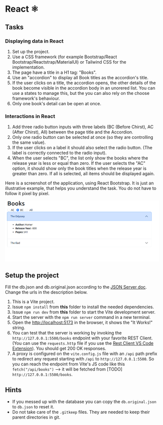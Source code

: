 # React ⚛️

## Tasks

### Displaying data in React

1. Set up the project.
2. Use a CSS framework (for example Bootstrap/React Bootstrap/Reactstrap/MaterialUI) or Tailwind CSS for the implementation.
3. The page have a title in a H1 tag: "Books".
4. Use an "accordion" to display all Book titles as the accordion's title.
5. If the user clicks on a title, the accordion opens, the other details of the book become visible in the accordion body in an unorered list. You can use a states to manage this, but the you can also rely on the choose framework's behaviour.
6. Only one book's detail can be open at once.

### Interactions in React

1. Add three radio button inputs with three labels (BC (Before Chirst), AC (After Chirst), All) between the page title and the Accordion.  
2. Only one radio button can be selected at once (so they are controlling the same value). 
3. If the user clicks on a label it should also select the radio button. (The label is correctly connected to the radio input).
4. When the user selects "BC", the list only show the books where the release year is less or equal than zero. If the user selects the "AC" option, it should show only the book titles when the release year is greater than zero. If all is selected, all items should be displayed again.

Here is a screenshot of the application, using React Bootstrap. It is just an illustrative example, that helps you understand the task. You do not have to follow it pixel by pixel.

![Screenshot of a functioning app](./screenshot.png)

## Setup the project

Fill the db.json and db.original.json according to the [JSON Server doc](https://github.com/typicode/json-server).
Change the urls in the description below.

1. This is a Vite project.
2. Issue `npm install` from **this** folder to install the needed dependencies.
3. Issue `npm run dev` from **this** folder to start the Vite development server.
4. Start the server with the `npm run server` command in a new terminal.
5. Open the [http://localhost:5173](http://localhost:5173) in the browser, it shows the "It Works!" string. 
6. You can test that the server is working by invoking the `http://127.0.0.1:5500/books` endpoint with your favorite REST Client. (You can use the `requests.http` file if you use the [Rest Client VS Code Extension](https://marketplace.visualstudio.com/items?itemName=humao.rest-client)). You should get 200 OK responses.
7. A proxy is configured on the `vite.config.js` file with an `/api` path prefix to redirect any request starting with `/api` to `http://127.0.0.1:5500`. So you can reach the endpoint from Vite's JS code like this ` fetch("/api/books")` --> it will be fetched from [TODO] `http://127.0.0.1:5500/books`.

## Hints

- If you messed up with the database you can copy the `db.original.json` to `db.json` to reset it.
- Do not take care of the `.gitkeep` files. They are needed to keep their parent directories in git.
